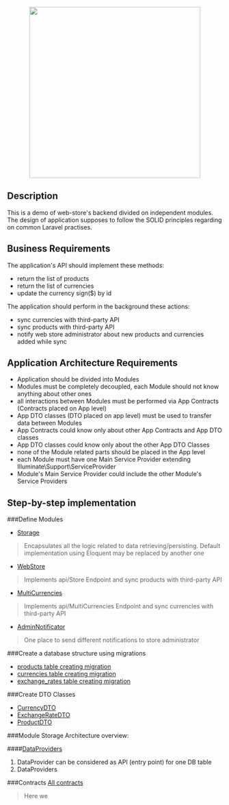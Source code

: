 <p align="center"><a href="https://laravel.com" target="_blank"><img src="https://raw.githubusercontent.com/laravel/art/master/logo-lockup/5%20SVG/2%20CMYK/1%20Full%20Color/laravel-logolockup-cmyk-red.svg" width="400"></a></p>

## Description

This is a demo of web-store's backend divided on independent modules. The design of application supposes to follow the 
SOLID principles regarding on common Laravel practises. 

## Business Requirements

The application's API should implement these methods:
- return the list of products
- return the list of currencies
- update the currency sign($) by id

The application should perform in the background these actions:
- sync currencies with third-party API
- sync products with third-party API
- notify web store administrator about new products and currencies added while sync

## Application Architecture Requirements

- Application should be divided into Modules 
- Modules must be completely decoupled, each Module should not know anything about other ones
- all interactions between Modules must be performed via App Contracts (Contracts placed on App level)
- App DTO classes (DTO placed on app level) must be used to transfer data between Modules
- App Contracts could know only about other App Contracts and App DTO classes
- App DTO classes could know only about the other App DTO Classes
- none of the Module related parts should be placed in the App level
- each Module must have one Main Service Provider extending Illuminate\Support\ServiceProvider
- Module's Main Service Provider could include the other Module's Service Providers

## Step-by-step implementation

###Define Modules
- [Storage](https://github.com/almatyartem/laravel_migration_ideas/tree/master/app/Modules/Storage)
> Encapsulates all the logic related to data retrieving/persisting. Default implementation using Eloquent may be 
>replaced by another one
- [WebStore](https://github.com/almatyartem/laravel_migration_ideas/tree/master/app/Modules/WebStore) 
> Implements api/Store Endpoint and sync products with third-party API     
- [MultiCurrencies](https://github.com/almatyartem/laravel_migration_ideas/tree/master/app/Modules/MultiCurrencies)
> Implements api/MultiCurrencies Endpoint and sync currencies with third-party API   
- [AdminNotificator](https://github.com/almatyartem/laravel_migration_ideas/tree/master/app/Modules/AdminNotificator)
> One place to send different notifications to store administrator 

###Create a database structure using migrations
- [products table creating migration](https://github.com/almatyartem/laravel_migration_ideas/blob/master/database/migrations/2020_11_27_084858_create_products_table.php)
- [currencies table creating migration](https://github.com/almatyartem/laravel_migration_ideas/blob/master/database/migrations/2020_11_27_083250_create_currencies_table.php)
- [exchange_rates table creating migration](https://github.com/almatyartem/laravel_migration_ideas/blob/master/database/migrations/2020_11_27_083611_create_exchange_rates_table.php)

###Create DTO Classes
- [CurrencyDTO](https://github.com/almatyartem/laravel_migration_ideas/blob/master/app/Models/DTO/CurrencyDTO.php)
- [ExchangeRateDTO](https://github.com/almatyartem/laravel_migration_ideas/blob/master/app/Models/DTO/ExchangeRateDTO.php)
- [ProductDTO](https://github.com/almatyartem/laravel_migration_ideas/blob/master/app/Models/DTO/ProductDTO.php)

###Module Storage
Architecture overview:

####[DataProviders](https://github.com/almatyartem/laravel_migration_ideas/tree/master/app/Modules/Storage/DataProviders)
1. DataProvider can be considered as API (entry point) for one DB table 
2. DataProviders 


###Contracts
[All contracts](https://github.com/almatyartem/laravel_migration_ideas/tree/master/app/Contracts)
>Here we 
